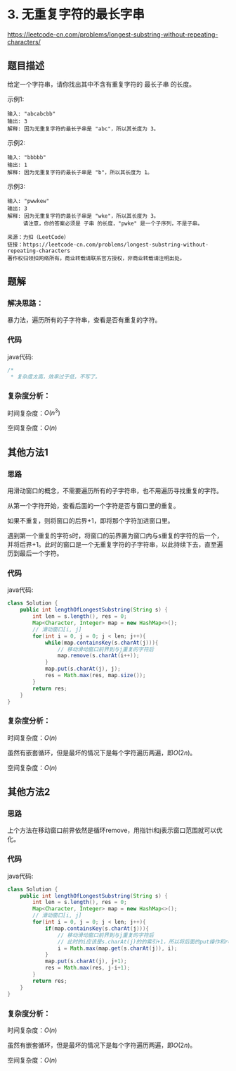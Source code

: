 # 3. 无重复字符的最长字串
https://leetcode-cn.com/problems/longest-substring-without-repeating-characters/

## 题目描述

给定一个字符串，请你找出其中不含有重复字符的 最长子串 的长度。

示例1:
```
输入: "abcabcbb"
输出: 3 
解释: 因为无重复字符的最长子串是 "abc"，所以其长度为 3。
```

示例2:
```
输入: "bbbbb"
输出: 1
解释: 因为无重复字符的最长子串是 "b"，所以其长度为 1。
```

示例3:
```
输入: "pwwkew"
输出: 3
解释: 因为无重复字符的最长子串是 "wke"，所以其长度为 3。
     请注意，你的答案必须是 子串 的长度，"pwke" 是一个子序列，不是子串。

来源：力扣（LeetCode）
链接：https://leetcode-cn.com/problems/longest-substring-without-repeating-characters
著作权归领扣网络所有。商业转载请联系官方授权，非商业转载请注明出处。
```

## 题解

### 解决思路：

暴力法，遍历所有的子字符串，查看是否有重复的字符。

### 代码

java代码:
~~~ java
/*
 * 复杂度太高，效率过于低，不写了。
~~~

### 复杂度分析：

时间复杂度：$O(n^3)$

空间复杂度：$O(n)$

## 其他方法1

### 思路

用滑动窗口的概念，不需要遍历所有的子字符串，也不用遍历寻找重复的字符。

从第一个字符开始，查看后面的一个字符是否与窗口里的重复。

如果不重复，则将窗口的后界+1，即将那个字符加进窗口里。

遇到第一个重复的字符s时，将窗口的前界置为窗口内与s重复的字符的后一个，并将后界+1。此时的窗口是一个无重复字符的子字符串，以此持续下去，直至遍历到最后一个字符。

### 代码

java代码:
~~~ java
class Solution {
    public int lengthOfLongestSubstring(String s) {
        int len = s.length(), res = 0;
        Map<Character, Integer> map = new HashMap<>();
        // 滑动窗口[i, j]
        for(int i = 0, j = 0; j < len; j++){
            while(map.containsKey(s.charAt(j))){
                // 移动滑动窗口前界到与j重复的字符后
                map.remove(s.charAt(i++));
            }
            map.put(s.charAt(j), j);
            res = Math.max(res, map.size());
        }
        return res;
    }
}
~~~

### 复杂度分析：

时间复杂度：$O(n)$

虽然有嵌套循环，但是最坏的情况下是每个字符遍历两遍，即$O(2n)$。

空间复杂度：$O(n)$

## 其他方法2

### 思路

上个方法在移动窗口前界依然是循环remove，用指针i和j表示窗口范围就可以优化。

### 代码

java代码:
~~~ java
class Solution {
    public int lengthOfLongestSubstring(String s) {
        int len = s.length(), res = 0;
        Map<Character, Integer> map = new HashMap<>();
        // 滑动窗口[i, j]
        for(int i = 0, j = 0; j < len; j++){
            if(map.containsKey(s.charAt(j))){
                // 移动滑动窗口前界到与j重复的字符后
                // 此时的i应该是s.charAt(j)的的索引+1，所以将后面的put操作和res操作都+1。
                i = Math.max(map.get(s.charAt(j)), i);
            }
            map.put(s.charAt(j), j+1);
            res = Math.max(res, j-i+1);
        }
        return res;
    }
}
~~~

### 复杂度分析：

时间复杂度：$O(n)$

虽然有嵌套循环，但是最坏的情况下是每个字符遍历两遍，即$O(2n)$。

空间复杂度：$O(n)$
